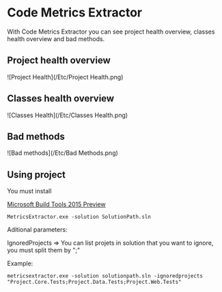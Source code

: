 Code Metrics Extractor
====================

With Code Metrics Extractor you can see project health overview, classes health overview and bad methods.


## Project health overview

![Project Health](/Etc/Project Health.png)

## Classes health overview

![Classes Health](/Etc/Classes Health.png)

## Bad methods

![Bad methods](/Etc/Bad Methods.png)

Using project
-------------------
You must install

[Microsoft Build Tools 2015 Preview](http://www.microsoft.com/en-us/download/details.aspx?id=44931)


````
MetricsExtractor.exe -solution SolutionPath.sln
````

Aditional parameters:

IgnoredProjects => You can list projets in solution that you want to ignore, you must split them by ";"

Example:

````
metricsextractor.exe -solution solutionpath.sln -ignoredprojects "Project.Core.Tests;Project.Data.Tests;Project.Web.Tests"
````
